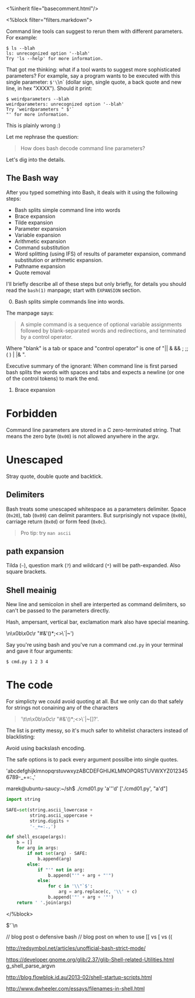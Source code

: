 
<%inherit file="basecomment.html"/>

<%block filter="filters.markdown">


Command line tools can suggest to rerun them with different
parameters. For example:

    $ ls --blah
    ls: unrecognized option '--blah'
    Try 'ls --help' for more information.

That got me thinking: what if a tool wants to suggest more
sophisticated parameters? For example, say a program wants to be
executed with this single parameter: `$'\`\n` (dollar sign, single
quote, a back quote and new line, in hex "XXXX"). Should it print:

    $ weirdparameters --blah
    weirdparameters: unrecognized option '--blah'
    Try 'weirdparameters " $'`
    "' for more information.

This is plainly wrong :)

Let me rephrase the question:

> How does bash decode command line parameters?

Let's dig into the details.

The Bash way
-----------

After you typed something into Bash, it deals with it using the
following steps:

 - Bash splits simple command line into words
 - Brace expansion
 - Tilde expansion
 - Parameter expansion
 - Variable expansion
 - Arithmetic expansion
 - Command substitution
 - Word splitting (using IFS)  of results of parameter expansion, command substitution or arithmetic expansion.
 - Pathname expansion
 - Quote removal

I'll briefly describe all of these steps but only briefly, for details
you should read the `bash(1)` manpage; start with `EXPANSION` section.

0) Bash splits simple commands line into words.

The manpage says:

> A simple command is a sequence of optional variable assignments
> followed by blank-separated words and redirections, and terminated
> by a control operator.

Where "blank" is a tab or space and "control operator" is one of "|| &
&& ; ;; ( ) | |& <newline>".

Executive summary of the ignorant: When command line is first parsed
bash splits the words with spaces and tabs and expects a newline (or
one of the control tokens) to mark the end.

1) Brace expansion


Forbidden
=========

Command line parameters are stored in a C zero-terminated string. That
means the zero byte (`0x00`) is not allowed anywhere in the argv.

Unescaped
===========

Stray quote, double quote and backtick.

Delimiters
-----------

Bash treats some unescaped whitespace as a parameters delimiter. Space
(`0x20`), tab (`0x09`) can delimit paramters. But surprisingly not
vspace (`0x0b`), carriage return (`0x0d`) or form feed (`0x0c`).

> Pro tip: try `man ascii`

path expansion
----------

Tilda (`~`), question mark (`?`) and wildcard (`*`) will be
path-expanded. Also square brackets.

Shell meainig
---------

New line and semicolon in shell are interperted as command delimiters,
so can't be passed to the parameters directly.

Hash, ampersant, vertical bar, exclamation mark also have special meaning.

\n\x0b\x0c\r "#&\'()*;<>\\`|~')




Say you're using bash and you've run a command `cmd.py` in your terminal
and gave it four arguments:

    $ cmd.py 1 2 3 4

The code
===========


For simplicty we could avoid quoting at all. But we only can do that
safely for strings not conaining any of the characters

> '\t\n\x0b\x0c\r "#&\'()*;<>\\`|~[]?'.

The list is pretty messy, so it's much safer to whitelist characters instead of blacklisting:


Avoid using backslash encoding.

The safe options is to pack every argument possilbe into single
quotes.

'abcdefghijklmnopqrstuvwxyzABCDEFGHIJKLMNOPQRSTUVWXYZ0123456789-_+=:.,'

marek@ubuntu-saucy:~/sh$ ./cmd01.py 'a'\''d'
['./cmd01.py', "a'd"]


```.py
import string

SAFE=set(string.ascii_lowercase +
         string.ascii_uppercase +
         string.digits +
         '-_+=:.,')

def shell_escape(args):
    b = []
    for arg in args:
        if not set(arg) - SAFE:
            b.append(arg)
        else:
            if "'" not in arg:
                b.append("'" + arg + "'")
            else:
                for c in '\\"`$':
                    arg = arg.replace(c, '\\' + c)
                b.append('"' + arg + '"')
    return ' '.join(args)
```

</%block>


$'`\n



// blog post o defensive bash
// blog post on when to use [[ vs [ vs ((


http://redsymbol.net/articles/unofficial-bash-strict-mode/

https://developer.gnome.org/glib/2.37/glib-Shell-related-Utilities.html
g_shell_parse_argvn

http://blog.flowblok.id.au/2013-02/shell-startup-scripts.html

http://www.dwheeler.com/essays/filenames-in-shell.html
